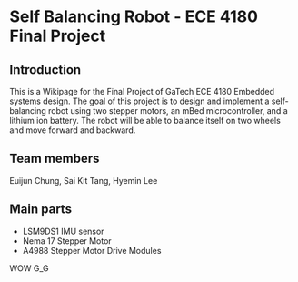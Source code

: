 # Self Balancing Robot - ECE 4180 Final Project
## Introduction 
This is a Wikipage for the Final Project of GaTech ECE 4180 Embedded systems design.
The goal of this project is to design and implement a self-balancing robot using two stepper motors, an mBed microcontroller, and a lithium ion battery. The robot will be able to balance itself on two wheels and move forward and backward.

## Team members
Euijun Chung, Sai Kit Tang, Hyemin Lee

## Main parts
* LSM9DS1 IMU sensor
* Nema 17 Stepper Motor
* A4988 Stepper Motor Drive Modules

WOW G_G
